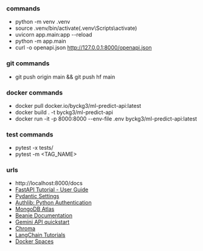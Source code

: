 ### commands
- python -m venv .venv
- source .venv/bin/activate(.venv\Scripts\activate)
- uvicorn app.main:app --reload
- python -m app.main
- curl -o openapi.json http://127.0.0.1:8000/openapi.json

### git commands
- git push origin main && git push hf main

### docker commands
- docker pull docker.io/byckg3/ml-predict-api:latest
- docker build . -t byckg3/ml-predict-api
- docker run -it -p 8000:8000 --env-file .env byckg3/ml-predict-api:latest

### test commands
- pytest -x tests/
- pytest -m <TAG_NAME>

### urls
- http://localhost:8000/docs
- [FastAPI Tutorial - User Guide](https://fastapi.tiangolo.com/tutorial/)
- [Pydantic Settings](https://docs.pydantic.dev/latest/concepts/pydantic_settings/)
- [Authlib: Python Authentication](https://docs.authlib.org/en/latest/index.html)
- [MongoDB Atlas](https://cloud.mongodb.com/)
- [Beanie Documentation](https://beanie-odm.dev/)
- [Gemini API quickstart](https://ai.google.dev/gemini-api/docs/quickstart)
- [Chroma](https://docs.trychroma.com/docs/overview/introduction)
- [LangChain Tutorials](https://python.langchain.com/docs/tutorials/)
- [Docker Spaces](https://huggingface.co/docs/hub/spaces-sdks-docker)